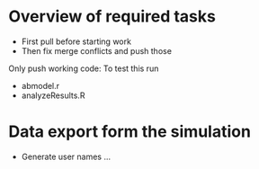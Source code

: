 # Overview of required tasks
- First pull before starting work
- Then fix merge conflicts and push those

Only push working code:
To test this run
- abmodel.r
- analyzeResults.R

# Data export form the simulation
- Generate user names ...
